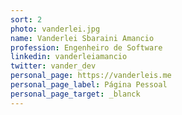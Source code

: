 ```yaml
---
sort: 2
photo: vanderlei.jpg
name: Vanderlei Sbaraini Amancio
profession: Engenheiro de Software
linkedin: vanderleiamancio
twitter: vander_dev
personal_page: https://vanderleis.me
personal_page_label: Página Pessoal
personal_page_target: _blanck
---
```

